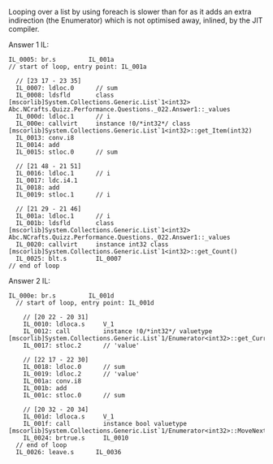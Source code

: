﻿Looping over a list by using foreach is slower than for as it adds an extra indirection (the Enumerator) which is not optimised away, inlined, by the JIT compiler.

Answer 1 IL:

    IL_0005: br.s         IL_001a
    // start of loop, entry point: IL_001a

      // [23 17 - 23 35]
      IL_0007: ldloc.0      // sum
      IL_0008: ldsfld       class [mscorlib]System.Collections.Generic.List`1<int32> Abc.NCrafts.Quizz.Performance.Questions._022.Answer1::_values
      IL_000d: ldloc.1      // i
      IL_000e: callvirt     instance !0/*int32*/ class [mscorlib]System.Collections.Generic.List`1<int32>::get_Item(int32)
      IL_0013: conv.i8      
      IL_0014: add          
      IL_0015: stloc.0      // sum

      // [21 48 - 21 51]
      IL_0016: ldloc.1      // i
      IL_0017: ldc.i4.1     
      IL_0018: add          
      IL_0019: stloc.1      // i

      // [21 29 - 21 46]
      IL_001a: ldloc.1      // i
      IL_001b: ldsfld       class [mscorlib]System.Collections.Generic.List`1<int32> Abc.NCrafts.Quizz.Performance.Questions._022.Answer1::_values
      IL_0020: callvirt     instance int32 class [mscorlib]System.Collections.Generic.List`1<int32>::get_Count()
      IL_0025: blt.s        IL_0007
    // end of loop


Answer 2 IL:

    IL_000e: br.s         IL_001d
      // start of loop, entry point: IL_001d

        // [20 22 - 20 31]
        IL_0010: ldloca.s     V_1
        IL_0012: call         instance !0/*int32*/ valuetype [mscorlib]System.Collections.Generic.List`1/Enumerator<int32>::get_Current()
        IL_0017: stloc.2      // 'value'

        // [22 17 - 22 30]
        IL_0018: ldloc.0      // sum
        IL_0019: ldloc.2      // 'value'
        IL_001a: conv.i8      
        IL_001b: add          
        IL_001c: stloc.0      // sum

        // [20 32 - 20 34]
        IL_001d: ldloca.s     V_1
        IL_001f: call         instance bool valuetype [mscorlib]System.Collections.Generic.List`1/Enumerator<int32>::MoveNext()
        IL_0024: brtrue.s     IL_0010
      // end of loop
      IL_0026: leave.s      IL_0036

